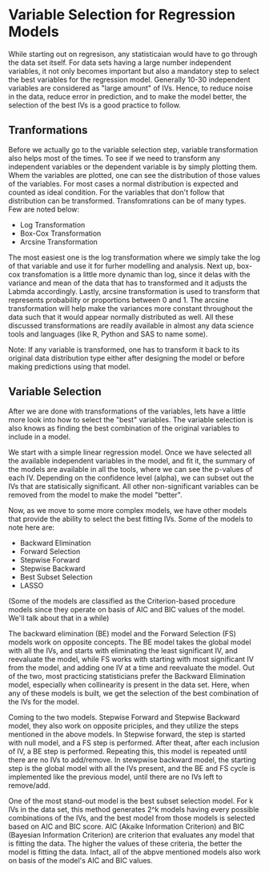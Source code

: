 # Variable Selection for Regression Models

While starting out on regresison, any statisticaian would have to go through the data set itself. For data sets having a large number independent variables, it not only becomes important but also a mandatory step to select the best variables for the regression model. Generally 10-30 independent variables are considered as "large amount" of IVs. Hence, to reduce noise in the data, reduce error in prediction, and to make the model better, the selection of the best IVs is a good practice to follow.

## Tranformations

Before we actually go to the variable selection step, variable transformation also helps most of the times. To see if we need to transform any independent variables or the dependent variable is by simply plotting them. Whem the variables are plotted, one can see the distribution of those values of the variables. For most cases a normal distribution is expected and counted as ideal condition. For the variables that don't follow that distribution can be transformed. Transfomrations can be of many types. Few are noted below:

  *  Log Transformation
  *  Box-Cox Transformation
  *  Arcsine Transformation

The most easiest one is the log transformation where we simply take the log of that variable and use it for furher modelling and analysis. Next up, box-cox transfomation is a little more dynamic than log, since it delas with the variance and mean of the data that has to transformed and it adjusts the Labmda accordingly. Lastly, arcsine transformation is used to transform that represents probability or proportions between 0 and 1. The arcsine transformation will help make the variances more constant throughout the data such that it would appear normally distributed as well. All these discussed transformations are readily available in almost any data science tools and languages (like R, Python and SAS to name some).

Note: If any variable is transformed, one has to transform it back to its original data distribution type either after designing the model or before making predictions using that model.

## Variable Selection

After we are done with transformations of the variables, lets have a little more look into how to select the "best" variables. The variable selection is also knows as finding the best combination of the original variables to include in a model.

We start with a simple linear regression model. Once we have selected all the available independent variables in the model, and fit it, the summary of the models are available in all the tools, where we can see the p-values of each IV. Depending on the confidence level (alpha), we can subset out the IVs that are statisically significant. All other non-significant variables can be removed from the model to make the model "better".

Now, as we move to some more complex models, we have other models that provide the ability to select the best fitting IVs. Some of the models to note here are:

  * Backward Elimination
  * Forward Selection
  * Stepwise Forward
  * Stepwise Backward
  * Best Subset Selection
  * LASSO

(Some of the models are classified as the Criterion-based procedure models since they operate on basis of AIC and BIC values of the model. We'll talk about that in a while)

The backward elimination (BE) model and the Forward Selection (FS) models work on opposite concepts. The BE model takes the global model with all the IVs, and starts with eliminating the least significant IV, and reevaluate the model, while FS works with starting with most significant IV from the model, and adding one IV at a time and reevaluate the model. Out of the two, most practicing statisticians prefer the Backward Elimination model, especially when collinearity is present in the data set.
Here, when any of these models is built, we get the selection of the best combination of the IVs for the model.


Coming to the two models. Stepwise Forward and Stepwise Backward model, they also work on opposite priciples, and they utilize the steps mentioned in the above models. In Stepwise forward, the step is started with null model, and a FS step is performed. After theat, after each inclusion of IV, a BE step is performed. Repeating this, this model is repeated until there are no IVs to add/remove. In stewpwise backward model, the starting step is the global model with all the IVs present, and the BE and FS cycle is implemented like the previous model, until there are no IVs left to remove/add.

One of the most stand-out model is the best subset selection model. For k IVs in the data set, this method generates 2^k models having every possible combinations of the IVs, and the best model from those models is selected based on AIC and BIC score. AIC (Akaike Information Criterion) and BIC (Bayesian Information Criterion) are criterion that evaluates any model that is fitting the data. The higher the values of these criteria, the better the model is fitting the data. Infact, all of the abpve mentioned models also work on basis of the model's AIC and BIC values.
